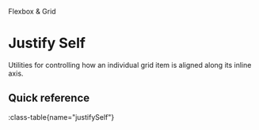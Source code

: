 <span text-primary fw-600>Flexbox & Grid</span>

# Justify Self

Utilities for controlling how an individual grid item is aligned along its inline axis.


## Quick reference

:class-table{name="justifySelf"}
